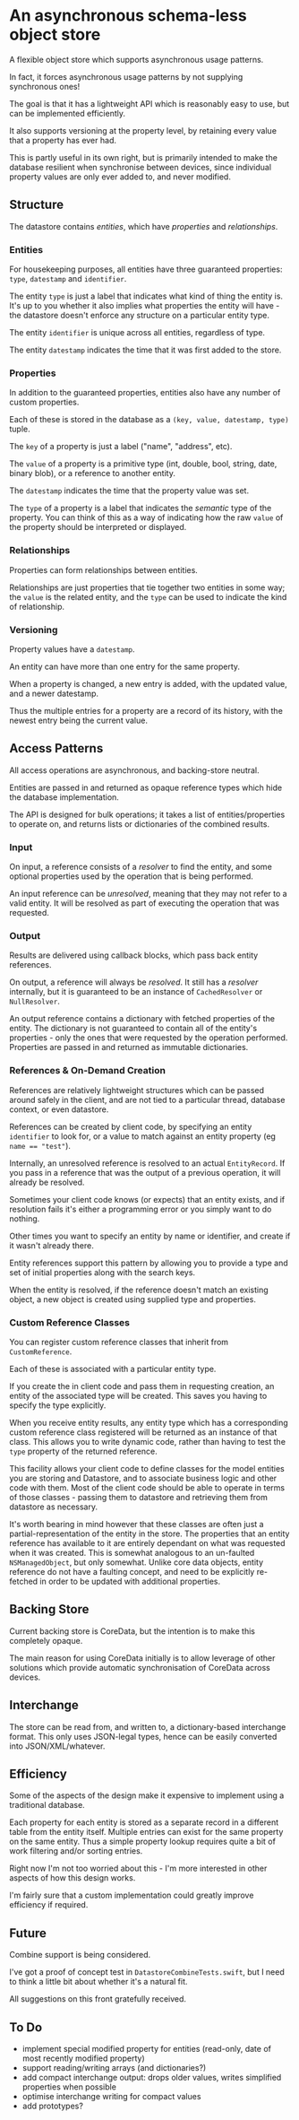 #  An asynchronous schema-less object store

A flexible object store which supports asynchronous usage patterns.

In fact, it forces asynchronous usage patterns by not supplying synchronous ones! 

The goal is that it has a lightweight API which is reasonably easy to use, but can be implemented efficiently. 

It also supports versioning at the property level, by retaining every value that a property has ever had. 

This is partly useful in its own right, but is primarily intended to make the database resilient when synchronise between devices, since individual property values are only ever added to, and never modified.



## Structure

The datastore contains *entities*, which have *properties* and *relationships*.

### Entities

For housekeeping purposes, all entities have three guaranteed properties:  `type`, `datestamp` and `identifier`.

The entity `type` is just a label that indicates what kind of thing the entity is. It's up to you whether it also implies what properties the entity will have - the datastore doesn't enforce any structure on a particular entity type.

The entity `identifier` is unique across all entities, regardless of type.

The entity `datestamp` indicates the time that it was first added to the store.

### Properties

In addition to the guaranteed properties, entities also have any number of custom properties.

Each of these is stored in the database as a  `(key, value, datestamp, type)` tuple. 

The `key` of a property is just a label ("name", "address", etc).

The `value` of a property is a primitive type (int, double, bool, string, date, binary blob), or a reference to another entity. 

The `datestamp` indicates the time that the property value was set.

The `type` of a property is a label that indicates the *semantic* type of the property. You can think of this as a way of indicating how the raw `value` of the property should be interpreted or displayed.

### Relationships

Properties can form relationships between entities. 

Relationships are just properties that tie together two entities in some way; the `value` is the related entity, and the `type` can be used to indicate the kind of relationship.

### Versioning

Property values have a `datestamp`. 

An entity can have more than one entry for the same property. 

When a property is changed, a new entry is added, with the updated value, and a newer datestamp.

Thus the multiple entries for a property are a record of its history, with the newest entry being the current value.


## Access Patterns

All access operations are asynchronous, and backing-store neutral.

Entities are passed in and returned as opaque reference types which hide the database implementation.

The API is designed for bulk operations; it takes a list of entities/properties to operate on, and returns lists or dictionaries of the combined results.

### Input

On input, a reference consists of a *resolver* to find the entity, and some optional properties used by the operation that is being performed. 

An input reference can be *unresolved*, meaning that they may not refer to a valid entity. It will be resolved as part of executing the operation that was requested. 

### Output

Results are delivered using callback blocks, which pass back entity references. 

On output, a reference will always be *resolved*. It still has a *resolver* internally, but it is guaranteed to be an instance of `CachedResolver` or `NullResolver`. 

An output reference contains a dictionary with fetched properties of the entity. The dictionary is not guaranteed to contain all of the entity's properties - only the ones that were requested by the operation performed. 
Properties are passed in and returned as immutable dictionaries. 


### References & On-Demand Creation

References are relatively lightweight structures which can be passed around safely in the client, and are not tied to a particular thread, database context, or even datastore.

References can be created by client code, by specifying an entity `identifier` to look for, or a value to match against an entity property  (eg `name == "test"`).

Internally, an unresolved reference is resolved to an actual `EntityRecord`. If you pass in a reference that was the output of a previous operation, it will already be resolved.

Sometimes your client code knows (or expects) that an entity exists, and if resolution fails it's either a programming error or you simply want to do nothing. 

Other times you want to specify an entity by name or identifier, and create if it wasn't already there.  

Entity references support this pattern by allowing you to provide a type and set of initial properties along with the search keys. 

When the entity is resolved, if the reference doesn't match an existing object, a new object is created using supplied type and properties.


### Custom Reference Classes

You can register custom reference classes that inherit from `CustomReference`.

Each of these is associated with a particular entity type. 

If you create the in client code and pass them in requesting creation, an entity of the associated type will be created. This saves you having to specify the type explicitly.

When you receive entity results, any entity type which has a corresponding custom reference class registered will be returned as an instance of that class. This allows you to write dynamic code, rather than having to test the `type` property of the returned reference.

This facility allows your client code to define classes for the model entities you are storing and Datastore, and to associate business logic and other code with them. Most of the client code should be able to operate in terms of those classes - passing them to datastore and retrieving them from datastore as necessary.

It's worth bearing in mind however that these classes are often just a partial-representation of the entity in the store. The properties that an entity reference has available to it are entirely dependant on what was requested when it was created. This is somewhat analogous to an un-faulted `NSManagedObject`, but only somewhat. Unlike core data objects, entity reference do not have a faulting concept, and need to be explicitly re-fetched in order to be updated with additional properties. 

## Backing Store

Current backing store is CoreData, but the intention is to make this completely opaque.

The main reason for using CoreData initially is to allow leverage of other solutions which provide automatic synchronisation of CoreData across devices.


## Interchange

The store can be read from, and written to, a dictionary-based interchange format. This only uses JSON-legal types, hence can be easily converted into JSON/XML/whatever.


## Efficiency

Some of the aspects of the design make it expensive to implement using a traditional database. 

Each property for each entity is stored as a separate record in a different table from the entity itself.
Multiple entries can exist for the same property on the same entity.
Thus a simple property lookup requires quite a bit of work filtering and/or sorting entries.

Right now I'm not too worried about this - I'm more interested in other aspects of how this design works.

I'm fairly sure that a custom implementation could greatly improve efficiency if required.


## Future

Combine support is being considered.

I've got a proof of concept test in `DatastoreCombineTests.swift`, but I need to think a little bit about whether it's a natural fit.

All suggestions on this front gratefully received.


## To Do

- implement special modified property for entities (read-only, date of most recently modified property)
- support reading/writing arrays (and dictionaries?)
- add compact interchange output: drops older values, writes simplified properties when possible
- optimise interchange writing for compact values
- add prototypes?
